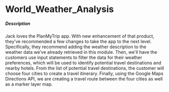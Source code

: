 # World_Weather_Analysis

##### Description

Jack loves the PlanMyTrip app. With new enhancement of that product, they’ve recommended a few changes to take the app to the next level. Specifically, they recommend adding the weather description to the weather data we’ve already retrieved in this module. Then, we'll have the customers use input statements to filter the data for their weather preferences, which will be used to identify potential travel destinations and nearby hotels. From the list of potential travel destinations, the customer will choose four cities to create a travel itinerary. Finally, using the Google Maps Directions API, we are creating a travel route between the four cities as well as a marker layer map.
